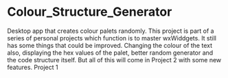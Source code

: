 # Colour_Structure_Generator

Desktop app that creates colour palets randomly. This project is part of a series of personal projects which function is to master wxWiddgets.
It still has some things that could be improved. Changing the colour of the text also, displaying the hex values of the palet, better random generator and the code structure itself.
But all of this will come in Project 2 with some new features.
Project 1
